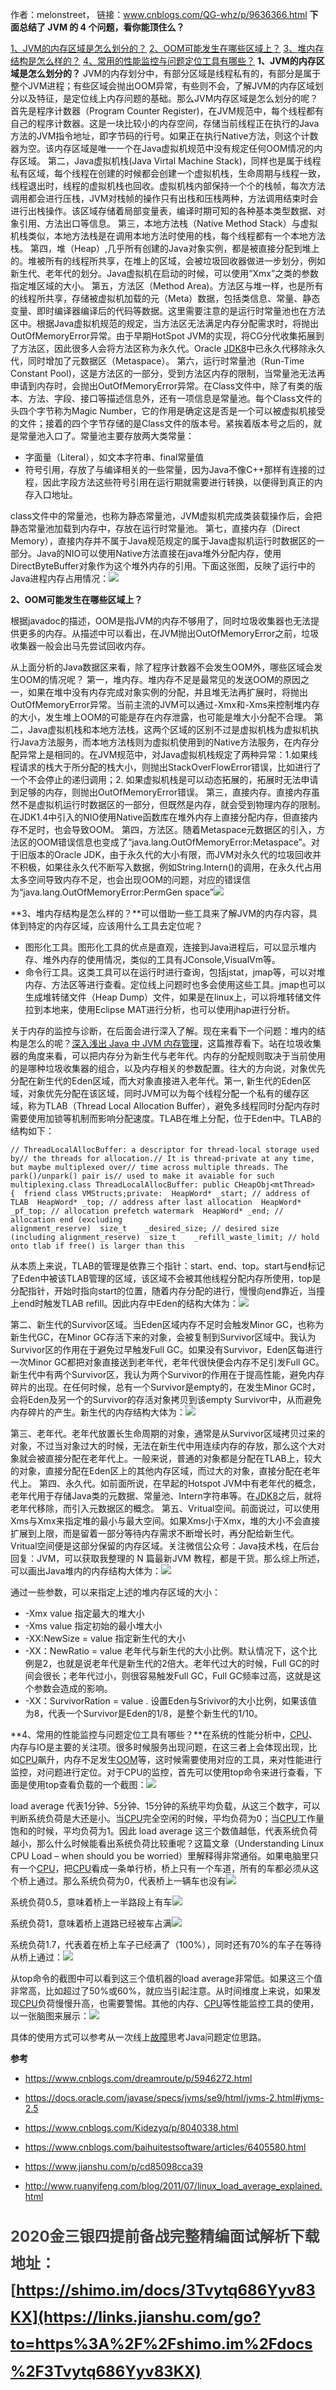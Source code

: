 作者：melonstreet，
链接：www.cnblogs.com/QG-whz/p/9636366.html
**下面总结了 JVM 的 4 个问题，看你能顶住么？**

[1、JVM的内存区域是怎么划分的？](http://mp.weixin.qq.com/s?__biz=MzI3ODcxMzQzMw==&mid=2247489332&idx=2&sn=65de5886e13b98116c8432d7d10ae4bc&chksm=eb539202dc241b14010f70edf89dc37c7629b5e2b7add50fd3f58070ecf2c14260196bf147d8&scene=21#wechat_redirect)
[2、OOM可能发生在哪些区域上？](http://mp.weixin.qq.com/s?__biz=MzI3ODcxMzQzMw==&mid=2247489332&idx=2&sn=65de5886e13b98116c8432d7d10ae4bc&chksm=eb539202dc241b14010f70edf89dc37c7629b5e2b7add50fd3f58070ecf2c14260196bf147d8&scene=21#wechat_redirect)
[3、堆内存结构是怎么样的？](http://mp.weixin.qq.com/s?__biz=MzI3ODcxMzQzMw==&mid=2247489332&idx=2&sn=65de5886e13b98116c8432d7d10ae4bc&chksm=eb539202dc241b14010f70edf89dc37c7629b5e2b7add50fd3f58070ecf2c14260196bf147d8&scene=21#wechat_redirect)
[4、常用的性能监控与问题定位工具有哪些？](http://mp.weixin.qq.com/s?__biz=MzI3ODcxMzQzMw==&mid=2247489332&idx=2&sn=65de5886e13b98116c8432d7d10ae4bc&chksm=eb539202dc241b14010f70edf89dc37c7629b5e2b7add50fd3f58070ecf2c14260196bf147d8&scene=21#wechat_redirect)
**1、JVM的内存区域是怎么划分的？**
JVM的内存划分中，有部分区域是线程私有的，有部分是属于整个JVM进程；有些区域会抛出OOM异常，有些则不会，了解JVM的内存区域划分以及特征，是定位线上内存问题的基础。那么JVM内存区域是怎么划分的呢？
首先是程序计数器（Program Counter Register)，在JVM规范中，每个线程都有自己的程序计数器。这是一块比较小的内存空间，存储当前线程正在执行的Java方法的JVM指令地址，即字节码的行号。如果正在执行Native方法，则这个计数器为空。该内存区域是唯一一个在Java虚拟机规范中没有规定任何OOM情况的内存区域。
第二，Java虚拟机栈(Java Virtal Machine Stack)，同样也是属于线程私有区域，每个线程在创建的时候都会创建一个虚拟机栈，生命周期与线程一致，线程退出时，线程的虚拟机栈也回收。虚拟机栈内部保持一个个的栈帧，每次方法调用都会进行压栈，JVM对栈帧的操作只有出栈和压栈两种，方法调用结束时会进行出栈操作。该区域存储着局部变量表，编译时期可知的各种基本类型数据、对象引用、方法出口等信息。
第三，本地方法栈（Native Method Stack）与虚拟机栈类似，本地方法栈是在调用本地方法时使用的栈，每个线程都有一个本地方法栈。
第四，堆（Heap）,几乎所有创建的Java对象实例，都是被直接分配到堆上的。堆被所有的线程所共享，在堆上的区域，会被垃圾回收器做进一步划分，例如新生代、老年代的划分。Java虚拟机在启动的时候，可以使用“Xmx”之类的参数指定堆区域的大小。
第五，方法区（Method Area)。方法区与堆一样，也是所有的线程所共享，存储被虚拟机加载的元（Meta）数据，包括类信息、常量、静态变量、即时编译器编译后的代码等数据。这里需要注意的是运行时常量池也在方法区中。根据Java虚拟机规范的规定，当方法区无法满足内存分配需求时，将抛出OutOfMemoryError异常。由于早期HotSpot JVM的实现，将CG分代收集拓展到了方法区，因此很多人会将方法区称为永久代。Oracle [JDK8](http://mp.weixin.qq.com/s?__biz=MzI3ODcxMzQzMw==&mid=2247483776&idx=1&sn=aa0203cfca67ff450ecaf1d9d147582d&chksm=eb5384b6dc240da057200d0f0edbf82ef41c03ea78df0f51e7476d155a2ea2dcbce4e5d0082c&scene=21#wechat_redirect)中已永久代移除永久代，同时增加了元数据区（Metaspace）。
第六，运行时常量池（Run-Time Constant Pool)，这是方法区的一部分，受到方法区内存的限制，当常量池无法再申请到内存时，会抛出OutOfMemoryError异常。在Class文件中，除了有类的版本、方法、字段、接口等描述信息外，还有一项信息是常量池。每个Class文件的头四个字节称为Magic Number，它的作用是确定这是否是一个可以被虚拟机接受的文件；接着的四个字节存储的是Class文件的版本号。紧挨着版本号之后的，就是常量池入口了。常量池主要存放两大类常量：

*   字面量（Literal），如文本字符串、final常量值
*   符号引用，存放了与编译相关的一些常量，因为Java不像C++那样有连接的过程，因此字段方法这些符号引用在运行期就需要进行转换，以便得到真正的内存入口地址。

class文件中的常量池，也称为静态常量池，JVM虚拟机完成类装载操作后，会把静态常量池加载到内存中，存放在运行时常量池。
第七，直接内存（Direct Memory），直接内存并不属于Java规范规定的属于Java虚拟机运行时数据区的一部分。Java的NIO可以使用Native方法直接在java堆外分配内存，使用DirectByteBuffer对象作为这个堆外内存的引用。下面这张图，反映了运行中的Java进程内存占用情况：![](https://upload-images.jianshu.io/upload_images/19956127-aaa04c323bd1bf2a?imageMogr2/auto-orient/strip%7CimageView2/2/w/1240)

**2、OOM可能发生在哪些区域上？**

根据javadoc的描述，OOM是指JVM的内存不够用了，同时垃圾收集器也无法提供更多的内存。从描述中可以看出，在JVM抛出OutOfMemoryError之前，垃圾收集器一般会出马先尝试回收内存。

从上面分析的Java数据区来看，除了程序计数器不会发生OOM外，哪些区域会发生OOM的情况呢？
第一，堆内存。堆内存不足是最常见的发送OOM的原因之一，如果在堆中没有内存完成对象实例的分配，并且堆无法再扩展时，将抛出OutOfMemoryError异常。当前主流的JVM可以通过-Xmx和-Xms来控制堆内存的大小，发生堆上OOM的可能是存在内存泄露，也可能是堆大小分配不合理。
第二，Java虚拟机栈和本地方法栈，这两个区域的区别不过是虚拟机栈为虚拟机执行Java方法服务，而本地方法栈则为虚拟机使用到的Native方法服务，在内存分配异常上是相同的。在JVM规范中，对Java虚拟机栈规定了两种异常：1.如果线程请求的栈大于所分配的栈大小，则抛出StackOverFlowError错误，比如进行了一个不会停止的递归调用；2\. 如果虚拟机栈是可以动态拓展的，拓展时无法申请到足够的内存，则抛出OutOfMemoryError错误。
第三，直接内存。直接内存虽然不是虚拟机运行时数据区的一部分，但既然是内存，就会受到物理内存的限制。在JDK1.4中引入的NIO使用Native函数库在堆外内存上直接分配内存，但直接内存不足时，也会导致OOM。
第四，方法区。随着Metaspace元数据区的引入，方法区的OOM错误信息也变成了“java.lang.OutOfMemoryError:Metaspace”。对于旧版本的Oracle JDK，由于永久代的大小有限，而JVM对永久代的垃圾回收并不积极，如果往永久代不断写入数据，例如String.Intern()的调用，在永久代占用太多空间导致内存不足，也会出现OOM的问题，对应的错误信为“java.lang.OutOfMemoryError:PermGen space”![](https://upload-images.jianshu.io/upload_images/19956127-99775a55db7af665?imageMogr2/auto-orient/strip%7CimageView2/2/w/1240)

**3、堆内存结构是怎么样的？**可以借助一些工具来了解JVM的内存内容，具体到特定的内存区域，应该用什么工具去定位呢？

*   图形化工具。图形化工具的优点是直观，连接到Java进程后，可以显示堆内存、堆外内存的使用情况，类似的工具有JConsole,VisualVm等。
*   命令行工具。这类工具可以在运行时进行查询，包括jstat，jmap等，可以对堆内存、方法区等进行查看。定位线上问题时也多会使用这些工具。jmap也可以生成堆转储文件（Heap Dump）文件，如果是在linux上，可以将堆转储文件拉到本地来，使用Eclipse MAT进行分析，也可以使用jhap进行分析。

关于内存的监控与诊断，在后面会进行深入了解。现在来看下一个问题：堆内的结构是怎么的呢？[深入浅出 Java 中 JVM 内存管理](http://mp.weixin.qq.com/s?__biz=MzI3ODcxMzQzMw==&mid=2247487556&idx=2&sn=174f51201a53679564d40ade1cc5cb1d&chksm=eb539572dc241c64ffa677116e55ae4723920b53a4e2d6f4835190e11d93a324778262d22763&scene=21#wechat_redirect)，这篇推荐看下。站在垃圾收集器的角度来看，可以把内存分为新生代与老年代。内存的分配规则取决于当前使用的是哪种垃圾收集器的组合，以及内存相关的参数配置。往大的方向说，对象优先分配在新生代的Eden区域，而大对象直接进入老年代。第一, 新生代的Eden区域，对象优先分配在该区域，同时JVM可以为每个线程分配一个私有的缓存区域，称为TLAB（Thread Local Allocation Buffer），避免多线程同时分配内存时需要使用加锁等机制而影响分配速度。TLAB在堆上分配，位于Eden中。TLAB的结构如下：

```
// ThreadLocalAllocBuffer: a descriptor for thread-local storage used by// the threads for allocation.// It is thread-private at any time, but maybe multiplexed over// time across multiple threads. The park()/unpark() pair is// used to make it avaiable for such multiplexing.class ThreadLocalAllocBuffer: public CHeapObj<mtThread> {  friend class VMStructs;private:  HeapWord* _start; // address of TLAB  HeapWord* _top; // address after last allocation  HeapWord* _pf_top; // allocation prefetch watermark  HeapWord* _end; // allocation end (excluding alignment_reserve)  size_t    _desired_size; // desired size (including alignment_reserve)  size_t    _refill_waste_limit; // hold onto tlab if free() is larger than this
```

从本质上来说，TLAB的管理是依靠三个指针：start、end、top。start与end标记了Eden中被该TLAB管理的区域，该区域不会被其他线程分配内存所使用，top是分配指针，开始时指向start的位置，随着内存分配的进行，慢慢向end靠近，当撞上end时触发TLAB refill。因此内存中Eden的结构大体为：![](https://upload-images.jianshu.io/upload_images/19956127-fc53b19035091459?imageMogr2/auto-orient/strip%7CimageView2/2/w/1240)

第二、新生代的Survivor区域。当Eden区域内存不足时会触发Minor GC，也称为新生代GC，在Minor GC存活下来的对象，会被复制到Survivor区域中。我认为Survivor区的作用在于避免过早触发Full GC。如果没有Survivor，Eden区每进行一次Minor GC都把对象直接送到老年代，老年代很快便会内存不足引发Full GC。新生代中有两个Survivor区，我认为两个Survivor的作用在于提高性能，避免内存碎片的出现。在任何时候，总有一个Survivor是empty的，在发生Minor GC时，会将Eden及另一个的Survivor的存活对象拷贝到该empty Survivor中，从而避免内存碎片的产生。新生代的内存结构大体为：![](https://upload-images.jianshu.io/upload_images/19956127-a57cc10af6cc643e?imageMogr2/auto-orient/strip%7CimageView2/2/w/1240)

第三、老年代。老年代放置长生命周期的对象，通常是从Survivor区域拷贝过来的对象，不过当对象过大的时候，无法在新生代中用连续内存的存放，那么这个大对象就会被直接分配在老年代上。一般来说，普通的对象都是分配在TLAB上，较大的对象，直接分配在Eden区上的其他内存区域，而过大的对象，直接分配在老年代上。
第四、永久代。如前面所说，在早起的Hotspot JVM中有老年代的概念，老年代用于存储Java类的元数据、常量池、Intern字符串等。在[JDK8](http://mp.weixin.qq.com/s?__biz=MzI3ODcxMzQzMw==&mid=2247483776&idx=1&sn=aa0203cfca67ff450ecaf1d9d147582d&chksm=eb5384b6dc240da057200d0f0edbf82ef41c03ea78df0f51e7476d155a2ea2dcbce4e5d0082c&scene=21#wechat_redirect)之后，就将老年代移除，而引入元数据区的概念。
第五、Vritual空间。前面说过，可以使用Xms与Xmx来指定堆的最小与最大空间。如果Xms小于Xmx，堆的大小不会直接扩展到上限，而是留着一部分等待内存需求不断增长时，再分配给新生代。Vritual空间便是这部分保留的内存区域。关注微信公众号：Java技术栈，在后台回复：JVM，可以获取我整理的 N 篇最新JVM 教程，都是干货。那么综上所述，可以画出Java堆内的内存结构大体为：![](https://upload-images.jianshu.io/upload_images/19956127-913235be381d9884?imageMogr2/auto-orient/strip%7CimageView2/2/w/1240)

通过一些参数，可以来指定上述的堆内存区域的大小：

*   -Xmx value 指定最大的堆大小
*   -Xms value 指定初始的最小堆大小
*   -XX:NewSize = value 指定新生代的大小
*   -XX：NewRatio = value 老年代与新生代的大小比例。默认情况下，这个比例是2，也就是说老年代是新生代的2倍大。老年代过大的时候，Full GC的时间会很长；老年代过小，则很容易触发Full GC，Full GC频率过高，这就是这个参数会造成的影响。
*   -XX：SurvivorRation = value . 设置Eden与Srivivor的大小比例，如果该值为8，代表一个Survivor是Eden的1/8，是整个新生代的1/10。

**4、常用的性能监控与问题定位工具有哪些？**在系统的性能分析中，[CPU](http://mp.weixin.qq.com/s?__biz=MzI3ODcxMzQzMw==&mid=2247491744&idx=3&sn=cddccdabe0d3892c4817dbd03229e647&chksm=eb506596dc27ec80c6335412cb031661ad3afed9dc1793be89ee835a1062e7a3b08f5b8e9c2c&scene=21#wechat_redirect)、内存与IO是主要的关注项。很多时候服务出现问题，在这三者上会体现出现，比如[CPU](http://mp.weixin.qq.com/s?__biz=MzI3ODcxMzQzMw==&mid=2247491744&idx=3&sn=cddccdabe0d3892c4817dbd03229e647&chksm=eb506596dc27ec80c6335412cb031661ad3afed9dc1793be89ee835a1062e7a3b08f5b8e9c2c&scene=21#wechat_redirect)飙升，内存不足发生[OOM](http://mp.weixin.qq.com/s?__biz=MzI3ODcxMzQzMw==&mid=2247489456&idx=1&sn=f24823b901bf4a697b7593737546e548&chksm=eb539286dc241b90529e3aa5efee03dc2cf41c9884c2e015ea0123ead6c02dda605e607d4c15&scene=21#wechat_redirect)等，这时候需要使用对应的工具，来对性能进行监控，对问题进行定位。对于CPU的监控，首先可以使用top命令来进行查看，下面是使用top查看负载的一个截图：![](https://upload-images.jianshu.io/upload_images/19956127-9a734656107d357a?imageMogr2/auto-orient/strip%7CimageView2/2/w/1240)

load average 代表1分钟、5分钟、15分钟的系统平均负载，从这三个数字，可以判断系统负荷是大还是小。当[CPU](http://mp.weixin.qq.com/s?__biz=MzI3ODcxMzQzMw==&mid=2247491744&idx=3&sn=cddccdabe0d3892c4817dbd03229e647&chksm=eb506596dc27ec80c6335412cb031661ad3afed9dc1793be89ee835a1062e7a3b08f5b8e9c2c&scene=21#wechat_redirect)完全空闲的时候，平均负荷为0；当[CPU](http://mp.weixin.qq.com/s?__biz=MzI3ODcxMzQzMw==&mid=2247491744&idx=3&sn=cddccdabe0d3892c4817dbd03229e647&chksm=eb506596dc27ec80c6335412cb031661ad3afed9dc1793be89ee835a1062e7a3b08f5b8e9c2c&scene=21#wechat_redirect)工作量饱和的时候，平均负荷为1。因此 load average 这三个数值越低，代表系统负荷越小，那么什么时候能看出系统负荷比较重呢？这篇文章（Understanding Linux CPU Load – when should you be worried）里解释得非常通俗。如果电脑里只有一个[CPU](http://mp.weixin.qq.com/s?__biz=MzI3ODcxMzQzMw==&mid=2247491744&idx=3&sn=cddccdabe0d3892c4817dbd03229e647&chksm=eb506596dc27ec80c6335412cb031661ad3afed9dc1793be89ee835a1062e7a3b08f5b8e9c2c&scene=21#wechat_redirect)，把[CPU](http://mp.weixin.qq.com/s?__biz=MzI3ODcxMzQzMw==&mid=2247491744&idx=3&sn=cddccdabe0d3892c4817dbd03229e647&chksm=eb506596dc27ec80c6335412cb031661ad3afed9dc1793be89ee835a1062e7a3b08f5b8e9c2c&scene=21#wechat_redirect)看成一条单行桥，桥上只有一个车道，所有的车都必须从这个桥上通过。那么系统负荷为0，代表桥上一辆车也没有![](https://upload-images.jianshu.io/upload_images/19956127-c91eb5d32ef5d9eb?imageMogr2/auto-orient/strip%7CimageView2/2/w/1240)

系统负荷0.5，意味着桥上一半路段上有车![](https://upload-images.jianshu.io/upload_images/19956127-c071dba0843e4b40?imageMogr2/auto-orient/strip%7CimageView2/2/w/1240)

系统负荷1，意味着桥上道路已经被车占满![](https://upload-images.jianshu.io/upload_images/19956127-4bbf51b7d13b72d5?imageMogr2/auto-orient/strip%7CimageView2/2/w/1240)

系统负荷1.7，代表着在桥上车子已经满了（100%），同时还有70%的车子在等待从桥上通过：![](https://upload-images.jianshu.io/upload_images/19956127-98340e9bee8d733e?imageMogr2/auto-orient/strip%7CimageView2/2/w/1240)

从top命令的截图中可以看到这三个值机器的load average非常低。如果这三个值非常高，比如超过了50%或60%，就应当引起注意。从时间维度上来说，如果发现[CPU](http://mp.weixin.qq.com/s?__biz=MzI3ODcxMzQzMw==&mid=2247491744&idx=3&sn=cddccdabe0d3892c4817dbd03229e647&chksm=eb506596dc27ec80c6335412cb031661ad3afed9dc1793be89ee835a1062e7a3b08f5b8e9c2c&scene=21#wechat_redirect)负荷慢慢升高，也需要警惕。其他的内存、[CPU](http://mp.weixin.qq.com/s?__biz=MzI3ODcxMzQzMw==&mid=2247491744&idx=3&sn=cddccdabe0d3892c4817dbd03229e647&chksm=eb506596dc27ec80c6335412cb031661ad3afed9dc1793be89ee835a1062e7a3b08f5b8e9c2c&scene=21#wechat_redirect)等性能监控工具的使用，以一张脑图来展示：![](https://upload-images.jianshu.io/upload_images/19956127-7578f0983ce6c785?imageMogr2/auto-orient/strip%7CimageView2/2/w/1240)

具体的使用方式可以参考从一次线上[故障](http://mp.weixin.qq.com/s?__biz=MzI3OTU0MzI4MQ==&mid=2247488104&idx=1&sn=8e59dbd80c530b8d8d877ff6b61a0a20&chksm=eb477ef6dc30f7e0de3c072f190556f2619c453d7cc23750d240ce61c0793c37ba56921c6c90&scene=21#wechat_redirect)思考Java问题定位思路。

**参考**

*   https://www.cnblogs.com/dreamroute/p/5946272.html

*   https://docs.oracle.com/javase/specs/jvms/se9/html/jvms-2.html#jvms-2.5

*   https://www.cnblogs.com/Kidezyq/p/8040338.html

*   https://www.cnblogs.com/baihuitestsoftware/articles/6405580.html

*   https://www.jianshu.com/p/cd85098cca39

*   http://www.ruanyifeng.com/blog/2011/07/linux_load_average_explained.html
<article class="_2rhmJa" deep="5" style="box-sizing: border-box; display: block; font-weight: 400; line-height: 1.8; margin-bottom: 20px; color: rgb(64, 64, 64); font-family: -apple-system, BlinkMacSystemFont, &quot;Apple Color Emoji&quot;, &quot;Segoe UI Emoji&quot;, &quot;Segoe UI Symbol&quot;, &quot;Segoe UI&quot;, &quot;PingFang SC&quot;, &quot;Hiragino Sans GB&quot;, &quot;Microsoft YaHei&quot;, &quot;Helvetica Neue&quot;, Helvetica, Arial, sans-serif; font-size: 16px; font-style: normal; font-variant-ligatures: normal; font-variant-caps: normal; letter-spacing: normal; orphans: 2; text-align: start; text-indent: 0px; text-transform: none; white-space: normal; widows: 2; word-spacing: 0px; -webkit-text-stroke-width: 0px; text-decoration-style: initial; text-decoration-color: initial;">

# 2020金三银四提前备战完整精编面试解析**下载地址：[https://shimo.im/docs/3Tvytq686Yyv83KX](https://links.jianshu.com/go?to=https%3A%2F%2Fshimo.im%2Fdocs%2F3Tvytq686Yyv83KX)**


